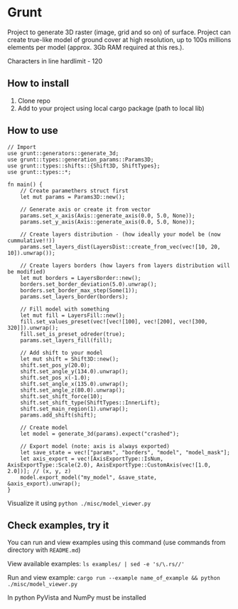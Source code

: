 # Grunt
Project to generate 3D raster (image, grid and so on) of surface. Project can create true-like model of ground cover at high resolution, up to 100s millions elements per model (approx. 3Gb RAM required at this res.).

Characters in line hardlimit - 120

## How to install
1) Clone repo
2) Add to your project using local cargo package (path to local lib)

## How to use

```
// Import
use grunt::generators::generate_3d;
use grunt::types::generation_params::Params3D;
use grunt::types::shifts::{Shift3D, ShiftTypes};
use grunt::types::*;

fn main() {
    // Create paramethers struct first
    let mut params = Params3D::new();

    // Generate axis or create it from vector
    params.set_x_axis(Axis::generate_axis(0.0, 5.0, None));
    params.set_y_axis(Axis::generate_axis(0.0, 5.0, None));

    // Create layers distribution - (how ideally your model be (now cummulative!!))
    params.set_layers_dist(LayersDist::create_from_vec(vec![10, 20, 10]).unwrap());

    // Create layers borders (how layers from layers distribution will be modified)
    let mut borders = LayersBorder::new();
    borders.set_border_deviation(5.0).unwrap();
    borders.set_border_max_step(Some(1));
    params.set_layers_border(borders);

    // Fill model with something
    let mut fill = LayersFill::new();
    fill.set_values_preset(vec![vec![100], vec![200], vec![300, 320]]).unwrap();
    fill.set_is_preset_odreder(true);
    params.set_layers_fill(fill);

    // Add shift to your model
    let mut shift = Shift3D::new();
    shift.set_pos_y(20.0);
    shift.set_angle_y(134.0).unwrap();
    shift.set_pos_x(-1.0);
    shift.set_angle_x(135.0).unwrap();
    shift.set_angle_z(80.0).unwrap();
    shift.set_shift_force(10);
    shift.set_shift_type(ShiftTypes::InnerLift);
    shift.set_main_region(1).unwrap();
    params.add_shift(shift);

    // Create model
    let model = generate_3d(params).expect("crashed");

    // Export model (note: axis is always exported)
    let save_state = vec!["params", "borders", "model", "model_mask"];
    let axis_export = vec![AxisExportType::IsNum, AxisExportType::Scale(2.0), AxisExportType::CustomAxis(vec![1.0, 2.0])]; // (x, y, z)
    model.export_model("my_model", &save_state, &axis_export).unwrap();
}
```

Visualize it using ```python ./misc/model_viewer.py```

## Check examples, try it

You can run and view examples using this command (use commands from directory with ```README.md```)

View available examples:
```ls examples/ | sed -e 's/\.rs//'```

Run and view example:
```cargo run --example name_of_example && python ./misc/model_viewer.py```

In python PyVista and NumPy must be installed 


